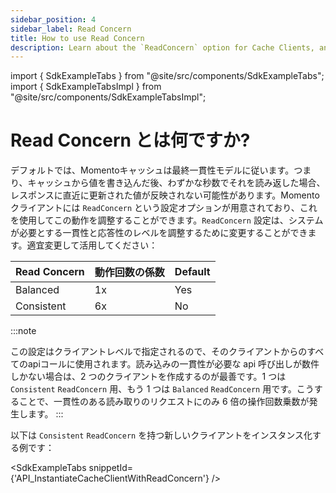 ```yaml
---
sidebar_position: 4
sidebar_label: Read Concern
title: How to use Read Concern
description: Learn about the `ReadConcern` option for Cache Clients, and how it can be used to guarantee consistency and save costs
---
```


import { SdkExampleTabs } from "@site/src/components/SdkExampleTabs";
import { SdkExampleTabsImpl } from "@site/src/components/SdkExampleTabsImpl";

# Read Concern とは何ですか?

デフォルトでは、Momentoキャッシュは最終一貫性モデルに従います。つまり、キャッシュから値を書き込んだ後、わずかな秒数でそれを読み返した場合、 レスポンスに直近に更新された値が反映されない可能性があります。Momento クライアントには `ReadConcern` という設定オプションが用意されており、これを使用してこの動作を調整することができます。`ReadConcern` 設定は、システムが必要とする一貫性と応答性のレベルを調整するために変更することができます。適宜変更して活用してください：


| Read Concern | 動作回数の係数          | Default |
|--------------|-----------------|---------|
| Balanced     | 1x              | Yes     |
| Consistent   | 6x              | No      |

:::note

この設定はクライアントレベルで指定されるので、そのクライアントからのすべてのapiコールに使用されます。読み込みの一貫性が必要な api 呼び出しが数件しかない場合は、2 つのクライアントを作成するのが最善です。1 つは `Consistent` `ReadConcern` 用、もう 1 つは `Balanced` `ReadConcern` 用です。こうすることで、一貫性のある読み取りのリクエストにのみ 6 倍の操作回数乗数が発生します。
:::

以下は `Consistent` `ReadConcern` を持つ新しいクライアントをインスタンス化する例です：

<SdkExampleTabs snippetId={'API_InstantiateCacheClientWithReadConcern'} />
